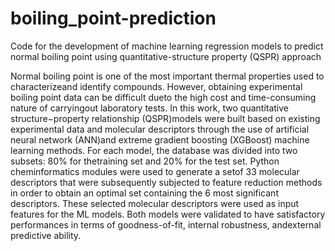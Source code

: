 # boiling_point-prediction
Code for the development of machine learning regression models to predict normal boiling point using quantitative-structure property (QSPR) approach


Normal boiling point is one of the most important thermal properties used to characterizeand identify compounds. However, obtaining experimental 
boiling point data can be difficult dueto the high cost and time-consuming nature of carryingout laboratory tests. In this work, two quantitative 
structure−property relationship (QSPR)models were built based on existing experimental data and molecular descriptors through the use of artificial 
neural network (ANN)and extreme gradient boosting (XGBoost) machine learning methods. For each model, the database was divided into two subsets: 80% 
for thetraining set and 20% for the test set.  Python cheminformatics modules were used to generate a setof 33 molecular descriptors that were subsequently 
subjected to feature reduction methods in order to obtain an optimal set containing the 6 most significant descriptors. These selected molecular descriptors 
were used as input features for the ML models. Both models were validated to have satisfactory performances in terms of  goodness-of-fit, internal robustness,
andexternal predictive ability.
